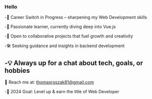 ### Hello

-🚀 Career Switch in Progress – sharpening my Web Development skills

-🌿 Passionate learner, currently diving deep into Vue.js

-🤝 Open to collaborative projects that fuel growth and creativity

-🛠️ Seeking guidance and insights in backend development

-💡 Always up for a chat about tech, goals, or hobbies
-
📩 Reach me at: thomasroszak81@gmail.com

-🎯 2024 Goal: Level up & earn the title of Web Developer

